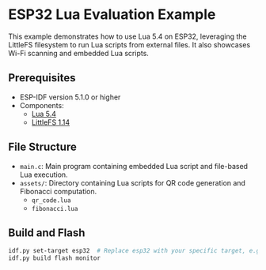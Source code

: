 # ESP32 Lua Evaluation Example

This example demonstrates how to use Lua 5.4 on ESP32, leveraging the LittleFS filesystem to run Lua scripts from external files. It also showcases Wi-Fi scanning and embedded Lua scripts.

## Prerequisites

- ESP-IDF version 5.1.0 or higher
- Components:
  - [Lua 5.4](https://components.espressif.com/components/georgik/lua/)
  - [LittleFS 1.14](https://components.espressif.com/components/joltwallet/littlefs/)

## File Structure

- `main.c`: Main program containing embedded Lua script and file-based Lua execution.
- `assets/`: Directory containing Lua scripts for QR code generation and Fibonacci computation.
  - `qr_code.lua`
  - `fibonacci.lua`

## Build and Flash

```bash
idf.py set-target esp32  # Replace esp32 with your specific target, e.g., esp32c3
idf.py build flash monitor
```
